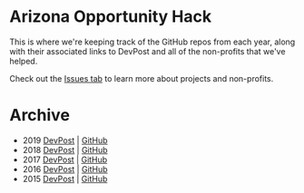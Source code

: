 # Arizona Opportunity Hack
This is where we're keeping track of the GitHub repos from each year, along with their associated links to DevPost and all of the non-profits that we've helped.

Check out the [Issues tab](https://github.com/opportunity-hack/Arizona/issues) to learn more about projects and non-profits.

# Archive

- 2019 [DevPost](https://opportunity-hack-2019-arizona.devpost.com/) | [GitHub](https://github.com/2018-Arizona-Opportunity-Hack)
- 2018 [DevPost](https://opportunity-hack-2018-arizona.devpost.com//submissions) | [GitHub](https://github.com/2018-Arizona-Opportunity-Hack)
- 2017 [DevPost](https://opportunity-hack-2017-arizona.devpost.com//submissions) | [GitHub](https://github.com/2017-Arizona-Opportunity-Hack)
- 2016 [DevPost](https://opportunity-hack-arizona-2016.devpost.com/submissions) | [GitHub](https://github.com/Opportunity-Hack-2016-AZ)
- 2015 [DevPost](https://opportunity-hack-2015-arizona.devpost.com//submissions) | [GitHub](https://github.com/Opportunity-Hack-2015-Arizona)
